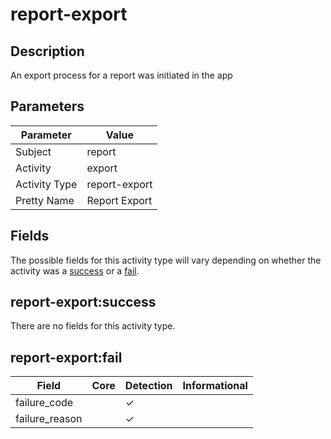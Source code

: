 report-export
=============

Description
-----------
An export process for a report was initiated in the app

Parameters
----------
| Parameter     | Value         |
| ------------- | ------------- |
| Subject       | report        |
| Activity      | export        |
| Activity Type | report-export |
| Pretty Name   | Report Export |


Fields
------

The possible fields for this activity type will vary depending on whether the activity was a [success](#report-exportsuccess) or a [fail](#report-exportfail).


report-export:success
---------------------

There are no fields for this activity type.


report-export:fail
------------------

| Field          | Core | Detection | Informational |
| -------------- | ---- | --------- | ------------- |
| failure_code   |      | &#10003;  |               |
| failure_reason |      | &#10003;  |               |